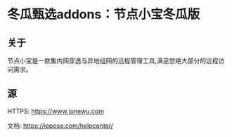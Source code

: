 # 冬瓜甄选addons：节点小宝冬瓜版

## 关于

节点小宝是一款集内网穿透与异地组网的远程管理工具,满足您绝大部分的远程访问需求。

## 源

HTTPS: https://www.ionewu.com

文档: https://iepose.com/helpcenter/